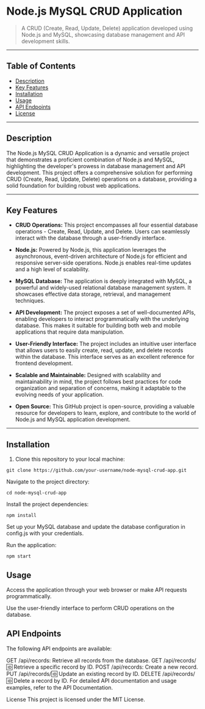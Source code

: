 # Node.js MySQL CRUD Application

> A CRUD (Create, Read, Update, Delete) application developed using Node.js and MySQL, showcasing database management and API development skills.

---

## Table of Contents

- [Description](#description)
- [Key Features](#key-features)
- [Installation](#installation)
- [Usage](#usage)
- [API Endpoints](#api-endpoints)
- [License](#license)

---

## Description

The Node.js MySQL CRUD Application is a dynamic and versatile project that demonstrates a proficient combination of Node.js and MySQL, highlighting the developer's prowess in database management and API development. This project offers a comprehensive solution for performing CRUD (Create, Read, Update, Delete) operations on a database, providing a solid foundation for building robust web applications.

---

## Key Features

- **CRUD Operations:** This project encompasses all four essential database operations - Create, Read, Update, and Delete. Users can seamlessly interact with the database through a user-friendly interface.

- **Node.js:** Powered by Node.js, this application leverages the asynchronous, event-driven architecture of Node.js for efficient and responsive server-side operations. Node.js enables real-time updates and a high level of scalability.

- **MySQL Database:** The application is deeply integrated with MySQL, a powerful and widely-used relational database management system. It showcases effective data storage, retrieval, and management techniques.

- **API Development:** The project exposes a set of well-documented APIs, enabling developers to interact programmatically with the underlying database. This makes it suitable for building both web and mobile applications that require data manipulation.

- **User-Friendly Interface:** The project includes an intuitive user interface that allows users to easily create, read, update, and delete records within the database. This interface serves as an excellent reference for frontend development.

- **Scalable and Maintainable:** Designed with scalability and maintainability in mind, the project follows best practices for code organization and separation of concerns, making it adaptable to the evolving needs of your application.

- **Open Source:** This GitHub project is open-source, providing a valuable resource for developers to learn, explore, and contribute to the world of Node.js and MySQL application development.

---

## Installation

1. Clone this repository to your local machine:
```shell
git clone https://github.com/your-username/node-mysql-crud-app.git
```

Navigate to the project directory:

```shell
cd node-mysql-crud-app
```
Install the project dependencies:

```shell
npm install
```
Set up your MySQL database and update the database configuration in config.js with your credentials.

Run the application:

```shell
npm start
```

## Usage

Access the application through your web browser or make API requests programmatically.

Use the user-friendly interface to perform CRUD operations on the database.

## API Endpoints

The following API endpoints are available:

GET /api/records: Retrieve all records from the database.
GET /api/records/:id: Retrieve a specific record by ID.
POST /api/records: Create a new record.
PUT /api/records/:id: Update an existing record by ID.
DELETE /api/records/:id: Delete a record by ID.
For detailed API documentation and usage examples, refer to the API Documentation.

License
This project is licensed under the MIT License.
